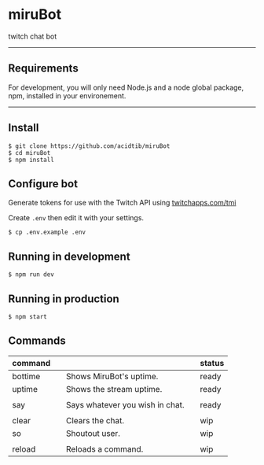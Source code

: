 # miruBot

twitch chat bot

---
## Requirements

For development, you will only need Node.js and a node global package, npm, installed in your environement.

---
## Install

    $ git clone https://github.com/acidtib/miruBot
    $ cd miruBot
    $ npm install

## Configure bot

Generate tokens for use with the Twitch API using [twitchapps.com/tmi](https://twitchapps.com/tmi/)

Create `.env` then edit it with your settings. 

    $ cp .env.example .env

## Running in development

    $ npm run dev

## Running in production

    $ npm start


## Commands

| command          |   |                                 |   | status |
|------------------|---|---------------------------------|---|--------|
| bottime          |   | Shows MiruBot's uptime.         |   | ready  |
| uptime           |   | Shows the stream uptime.        |   | ready  |
|                  |   |                                 |   |        |
| say <message>    |   | Says whatever you wish in chat. |   | ready  |
|                  |   |                                 |   |        |
| clear            |   | Clears the chat.                |   | wip    |
| so <username>    |   | Shoutout user.                  |   | wip    |
|                  |   |                                 |   |        |
| reload <command> |   | Reloads a command.              |   | wip    |
